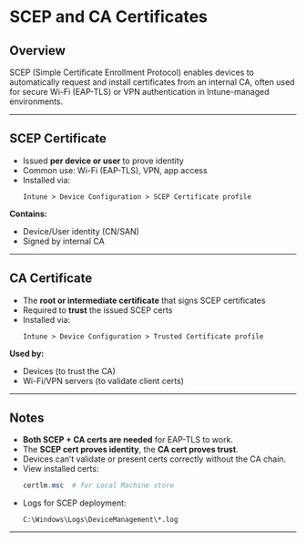 
#  SCEP and CA Certificates

## Overview
SCEP (Simple Certificate Enrollment Protocol) enables devices to automatically request and install certificates from an internal CA, often used for secure Wi-Fi (EAP-TLS) or VPN authentication in Intune-managed environments.

---

##  SCEP Certificate

- Issued **per device or user** to prove identity
- Common use: Wi-Fi (EAP-TLS), VPN, app access
- Installed via:
  ```
  Intune > Device Configuration > SCEP Certificate profile
  ```

**Contains:**
- Device/User identity (CN/SAN)
- Signed by internal CA

---

##  CA Certificate

- The **root or intermediate certificate** that signs SCEP certificates
- Required to **trust** the issued SCEP certs
- Installed via:
  ```
  Intune > Device Configuration > Trusted Certificate profile
  ```

**Used by:**
- Devices (to trust the CA)
- Wi-Fi/VPN servers (to validate client certs)

---

##  Notes

- **Both SCEP + CA certs are needed** for EAP-TLS to work.
- The **SCEP cert proves identity**, the **CA cert proves trust**.
- Devices can’t validate or present certs correctly without the CA chain.
- View installed certs:
  ```powershell
  certlm.msc  # for Local Machine store
  ```
- Logs for SCEP deployment:
  ```
  C:\Windows\Logs\DeviceManagement\*.log
  ```

---
